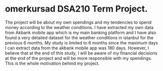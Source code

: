 # omerkursad DSA210 Term Project.

The project will be about  my own spendings and my tendencies to spend money according to the weather conditions.  I have extracted my own data from Akbank mobile app which is my main banking platform and I have also found a very detailed dataset for the weather conditions in istanbul for the previous 6 months. My study is limited to 6 months since the maximum days I can extract data from the akbank mobile app was 180 days. However, I believe that at the end of this study, I will be aware of my financial decisions at the end of the project and will be more responsible with my spendings. This is the whole motivation behind my project.
